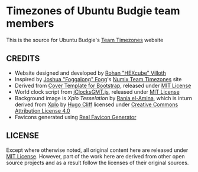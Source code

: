 # Timezones of Ubuntu Budgie team members

This is the source for Ubuntu Budgie's [Team Timezones](https://UbuntuBudgie.github.io/TeamTimezones) website

CREDITS
-------
- Website designed and developed by [Rohan "HEXcube" Villoth][hexcube]
- Inspired by [Joshua "Foggalong" Fogg](https://github.com/Foggalong)'s [Numix Team Timezones](http://foggalong.github.io/web/time/) site
- Derived from [Cover Template for Bootstrap](https://getbootstrap.com/docs/4.0/examples/cover/), released under [MIT License][MIT]
- World clock script from [jClocksGMT.js](https://www.jqueryscript.net/time-clock/jQuery-Based-Analog-And-Digital-World-Clock-jClocksGMT-js.html), released under [MIT License][MIT]
- Background image is *Xplo Tesselation* by [Rania el-Amina][raniaamina], which is inturn derived from [Xplo][xplo] by [Hugo Cliff][hugo-cliff] licensed under [Creative Commons Attribution License 4.0][CC-BY]
- Favicons generated using [Real Favicon Generator](https://realfavicongenerator.net)


LICENSE
-------
Except where otherwise noted, all original content here are released under [MIT License][MIT]. However, part of the work here are derived from other open source projects and as a result follow the licenses of their original sources.


[HEXcube]: https://HEXcube.github.io "HEXcube's website"
[MIT]: https://opensource.org/licenses/MIT "More info on MIT License"
[raniaamina]: https://github.com/raniaamina "Rania's GitHub page"
[hugo-cliff]: https://deviantart.com/hyperdude111 "Hugo Cliff's DeviantArt page"
[xplo]: https://deviantart.com/hyperdude111/art/Xplo-460418499 "Xplo on DeviantArt"
[CC-BY]: https://creativecommons.org/licenses/by/4.0/ "More info on CC BY 4.0"
